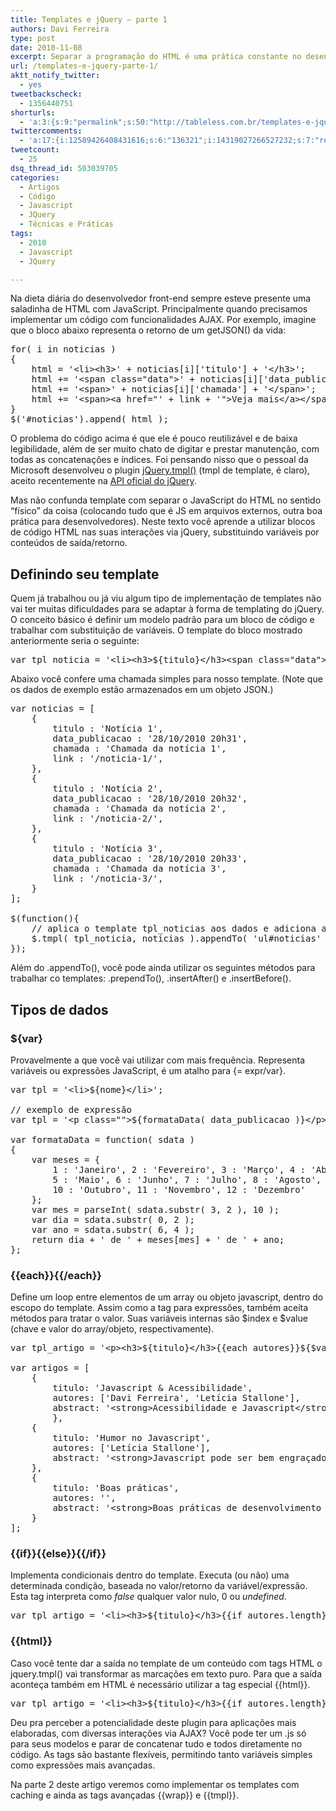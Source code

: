 ```yaml
---
title: Templates e jQuery – parte 1
authors: Davi Ferreira
type: post
date: 2010-11-08
excerpt: Separar a programação do HTML é uma prática constante no desenvolvimento web. Durante muito tempo, no entanto, o JavaScript ficou de fora dessa. Chegou a hora de reverter este quadro.
url: /templates-e-jquery-parte-1/
aktt_notify_twitter:
  - yes
tweetbackscheck:
  - 1356440751
shorturls:
  - 'a:3:{s:9:"permalink";s:50:"http://tableless.com.br/templates-e-jquery-parte-1";s:7:"tinyurl";s:26:"http://tinyurl.com/3zhfa3b";s:4:"isgd";s:19:"http://is.gd/WkuhWP";}'
twittercomments:
  - 'a:17:{i:12589426408431616;s:6:"136321";i:14319027266527232;s:7:"retweet";i:14318747263176704;s:7:"retweet";i:12654536934035457;s:7:"retweet";i:12653002087211009;s:7:"retweet";i:17524290672926720;s:7:"retweet";i:60675013988204544;s:6:"137642";i:129613816362319873;s:7:"retweet";i:129543420053172224;s:7:"retweet";i:129543327329689600;s:7:"retweet";i:129541797994184704;s:7:"retweet";i:129541699046350848;s:7:"retweet";i:186442457112780800;s:7:"retweet";i:268663122141786112;s:7:"retweet";i:268553287744225281;s:7:"retweet";i:273469806190149632;s:7:"retweet";i:273465631557443585;s:7:"retweet";}'
tweetcount:
  - 25
dsq_thread_id: 503039705
categories:
  - Artigos
  - Código
  - Javascript
  - JQuery
  - Técnicas e Práticas
tags:
  - 2010
  - Javascript
  - JQuery

---
```

Na dieta diária do desenvolvedor front-end sempre esteve presente uma saladinha de HTML com JavaScript. Principalmente quando precisamos implementar um código com funcionalidades AJAX. Por exemplo, imagine que o bloco abaixo representa o retorno de um getJSON() da vida:

<pre class="lang-javascript">for( i in noticias )
{
    html = '&lt;li&gt;&lt;h3&gt;' + noticias[i]['titulo'] + '&lt;/h3&gt;';
    html += '&lt;span class="data"&gt;' + noticias[i]['data_publicacao'] + '&lt;/span&gt;';
    html += '&lt;span&gt;' + noticias[i]['chamada'] + '&lt;/span&gt;';
    html += '&lt;span&gt;&lt;a href="' + link + '"&gt;Veja mais&lt;/a&gt;&lt;/span&gt;&lt;/li&gt;';
}
$('#noticias').append( html );</pre>

O problema do código acima é que ele é pouco reutilizável e de baixa legibilidade, além de ser muito chato de digitar e prestar manutenção, com todas as concatenações e índices. Foi pensando nisso que o pessoal da Microsoft desenvolveu o plugin <a href="http://github.com/jquery/jquery-tmpl" rel="external" title="jQuery.tmpl() no GitHub">jQuery.tmpl()</a> (tmpl de template, é claro), aceito recentemente na <a href="http://api.jquery.com/jquery.tmpl/" rel="external" title="Página do plugin jQuery.tmpl() na documentação oficial do jQuery">API oficial do jQuery</a>.

Mas não confunda template com separar o JavaScript do HTML no sentido &#8220;físico&#8221; da coisa (colocando tudo que é JS em arquivos externos, outra boa prática para desenvolvedores). Neste texto você aprende a utilizar blocos de código HTML nas suas interações via jQuery, substituindo variáveis por conteúdos de saída/retorno.

## Definindo seu template

Quem já trabalhou ou já viu algum tipo de implementação de templates não vai ter muitas dificuldades para se adaptar à forma de templating do jQuery. O conceito básico é definir um modelo padrão para um bloco de código e trabalhar com substituição de variáveis. O template do bloco mostrado anteriormente seria o seguinte:

<pre class="lang-javascript">var tpl_noticia = '&lt;li&gt;&lt;h3&gt;${titulo}&lt;/h3&gt;&lt;span class="data"&gt;${data_publicacao}&lt;/span&gt;&lt;span&gt;${chamada}&lt;/span&gt;&lt;span&gt;&lt;a href="${link}"&gt;Veja mais&lt;/a&gt;&lt;/span&gt;&lt;/li&gt;';</pre>

Abaixo você confere uma chamada simples para nosso template. (Note que os dados de exemplo estão armazenados em um objeto JSON.)

<pre class="lang-javascript">var noticias = [
    {
        titulo : 'Notícia 1',
        data_publicacao : '28/10/2010 20h31',
        chamada : 'Chamada da notícia 1',
        link : '/noticia-1/',
    },
    {
        titulo : 'Notícia 2',
        data_publicacao : '28/10/2010 20h32',
        chamada : 'Chamada da notícia 2',
        link : '/noticia-2/',
    },
    {
        titulo : 'Notícia 3',
        data_publicacao : '28/10/2010 20h33',
        chamada : 'Chamada da notícia 3',
        link : '/noticia-3/',
    }
];

$(function(){
    // aplica o template tpl_noticias aos dados e adiciona a lista ao elemento ul
    $.tmpl( tpl_noticia, noticias ).appendTo( 'ul#noticias' );
});</pre>

Além do .appendTo(), você pode ainda utilizar os seguintes métodos para trabalhar co templates: .prependTo(), .insertAfter() e .insertBefore().

## Tipos de dados

### ${var}

Provavelmente a que você vai utilizar com mais frequência. Representa variáveis ou expressões JavaScript, é um atalho para {= expr/var}.

<pre class="lang-javascript">var tpl = '&lt;li&gt;${nome}&lt;/li&gt;';
                
// exemplo de express&atilde;o
var tpl = '&lt;p class=""&gt;${formataData( data_publicacao )}&lt;/p&gt;';

var formataData = function( sdata )
{
    var meses = { 
        1 : 'Janeiro', 2 : 'Fevereiro', 3 : 'Mar&ccedil;o', 4 : 'Abril', 
        5 : 'Maio', 6 : 'Junho', 7 : 'Julho', 8 : 'Agosto', 9 : 'Setembro', 
        10 : 'Outubro', 11 : 'Novembro', 12 : 'Dezembro' 
    };
    var mes = parseInt( sdata.substr( 3, 2 ), 10 );
    var dia = sdata.substr( 0, 2 );
    var ano = sdata.substr( 6, 4 );
    return dia + ' de ' + meses[mes] + ' de ' + ano;
};</pre>

### {{each}}{{/each}}

Define um loop entre elementos de um array ou objeto javascript, dentro do escopo do template. Assim como a tag para expressões, também aceita métodos para tratar o valor. Suas variáveis internas são $index e $value (chave e valor do array/objeto, respectivamente). 

<pre class="lang-javascript">var tpl_artigo = '&lt;p&gt;&lt;h3&gt;${titulo}&lt;/h3&gt;{{each autores}}${$value.toUpperCase()}&lt;br /&gt;{{/each}}&lt;/p&gt;';

var artigos = [
    { 
        titulo: 'Javascript &amp; Acessibilidade', 
        autores: ['Davi Ferreira', 'Let&iacute;cia Stallone'],
        abstract: '&lt;strong&gt;Acessibilidade e Javascript&lt;/strong&gt;',
        },
    { 
        titulo: 'Humor no Javascript', 
        autores: ['Let&iacute;cia Stallone'],
        abstract: '&lt;strong&gt;Javascript pode ser bem engra&ccedil;ado&lt;/strong&gt;',
    },
    { 
        titulo: 'Boas pr&aacute;ticas', 
        autores: '',
        abstract: '&lt;strong&gt;Boas pr&aacute;ticas de desenvolvimento web&lt;/strong&gt;',
    }
];</pre>

### {{if}}{{else}}{{/if}}

Implementa condicionais dentro do template. Executa (ou não) uma determinada condição, baseada no valor/retorno da variável/expressão. Esta tag interpreta como _false_ qualquer valor nulo, 0 ou _undefined_.

<pre class="lang-javascript">var tpl_artigo = '&lt;li&gt;&lt;h3&gt;${titulo}&lt;/h3&gt;{{if autores.length}}Autor(es): {{else}}sem autor cadastrado{{/if}}{{each autores}}${$value.toUpperCase()}&lt;br /&gt;{{/each}}&lt;/li&gt;';</pre></p> 

### {{html}}

Caso você tente dar a saída no template de um conteúdo com tags HTML o jquery.tmpl() vai transformar as marcações em texto puro. Para que a saída aconteça também em HTML é necessário utilizar a tag especial {{html}}. 

<pre class="lang-javascript">var tpl_artigo = '&lt;li&gt;&lt;h3&gt;${titulo}&lt;/h3&gt;{{if autores.length}}Autor(es): {{else}}sem autor cadastrado{{/if}}{{each autores}}${$value.toUpperCase()}&lt;br /&gt;{{/each}}{{html abstract}}&lt;/li&gt;';</pre>

Deu pra perceber a potencialidade deste plugin para aplicações mais elaboradas, com diversas interações via AJAX? Você pode ter um .js só para seus modelos e parar de concatenar tudo e todos diretamente no código. As tags são bastante flexíveis, permitindo tanto variáveis simples como expressões mais avançadas.

Na parte 2 deste artigo veremos como implementar os templates com caching e ainda as tags avançadas {{wrap}} e {{tmpl}}.
